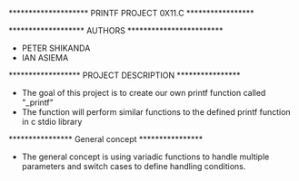 ******************** PRINTF PROJECT 0X11.C *****************

******************* AUTHORS ************************
- PETER SHIKANDA
- IAN ASIEMA

****************** PROJECT DESCRIPTION ****************
- The goal of this project is to create our own printf function called "_printf"
- The function will perform similar functions to the defined printf function in c stdio library

**************** General concept ****************
- The general concept is using variadic functions to handle multiple parameters and switch cases
to define handling conditions.
